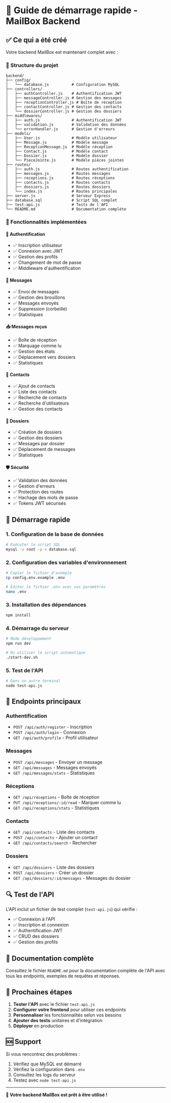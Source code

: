 # 🚀 Guide de démarrage rapide - MailBox Backend

## ✅ Ce qui a été créé

Votre backend MailBox est maintenant complet avec :

### 📁 Structure du projet
```
backend/
├── config/
│   └── database.js          # Configuration MySQL
├── controllers/
│   ├── authController.js    # Authentification JWT
│   ├── messageController.js # Gestion des messages
│   ├── receptionController.js # Boîte de réception
│   ├── contactController.js # Gestion des contacts
│   └── dossierController.js # Gestion des dossiers
├── middlewares/
│   ├── auth.js              # Authentification JWT
│   ├── validation.js        # Validation des données
│   └── errorHandler.js      # Gestion d'erreurs
├── models/
│   ├── User.js              # Modèle utilisateur
│   ├── Message.js           # Modèle message
│   ├── ReceptionMessage.js  # Modèle réception
│   ├── Contact.js           # Modèle contact
│   ├── Dossier.js           # Modèle dossier
│   └── PieceJointe.js       # Modèle pièces jointes
├── routes/
│   ├── auth.js              # Routes authentification
│   ├── messages.js          # Routes messages
│   ├── receptions.js        # Routes réceptions
│   ├── contacts.js          # Routes contacts
│   ├── dossiers.js          # Routes dossiers
│   └── index.js             # Routes principales
├── server.js                # Serveur Express
├── database.sql             # Script SQL complet
├── test-api.js              # Tests de l'API
└── README.md                # Documentation complète
```

### 🔧 Fonctionnalités implémentées

#### 🔐 Authentification
- ✅ Inscription utilisateur
- ✅ Connexion avec JWT
- ✅ Gestion des profils
- ✅ Changement de mot de passe
- ✅ Middleware d'authentification

#### 📧 Messages
- ✅ Envoi de messages
- ✅ Gestion des brouillons
- ✅ Messages envoyés
- ✅ Suppression (corbeille)
- ✅ Statistiques

#### 📥 Messages reçus
- ✅ Boîte de réception
- ✅ Marquage comme lu
- ✅ Gestion des états
- ✅ Déplacement vers dossiers
- ✅ Statistiques

#### 👥 Contacts
- ✅ Ajout de contacts
- ✅ Liste des contacts
- ✅ Recherche de contacts
- ✅ Recherche d'utilisateurs
- ✅ Gestion des contacts

#### 📁 Dossiers
- ✅ Création de dossiers
- ✅ Gestion des dossiers
- ✅ Messages par dossier
- ✅ Déplacement de messages
- ✅ Statistiques

#### 🛡️ Sécurité
- ✅ Validation des données
- ✅ Gestion d'erreurs
- ✅ Protection des routes
- ✅ Hachage des mots de passe
- ✅ Tokens JWT sécurisés

## 🚀 Démarrage rapide

### 1. Configuration de la base de données
```bash
# Exécuter le script SQL
mysql -u root -p < database.sql
```

### 2. Configuration des variables d'environnement
```bash
# Copier le fichier d'exemple
cp config.env.example .env

# Éditer le fichier .env avec vos paramètres
nano .env
```

### 3. Installation des dépendances
```bash
npm install
```

### 4. Démarrage du serveur
```bash
# Mode développement
npm run dev

# Ou utiliser le script automatique
./start-dev.sh
```

### 5. Test de l'API
```bash
# Dans un autre terminal
node test-api.js
```

## 📡 Endpoints principaux

### Authentification
- `POST /api/auth/register` - Inscription
- `POST /api/auth/login` - Connexion
- `GET /api/auth/profile` - Profil utilisateur

### Messages
- `POST /api/messages` - Envoyer un message
- `GET /api/messages` - Messages envoyés
- `GET /api/messages/stats` - Statistiques

### Réceptions
- `GET /api/receptions` - Boîte de réception
- `PUT /api/receptions/:id/read` - Marquer comme lu
- `GET /api/receptions/stats` - Statistiques

### Contacts
- `GET /api/contacts` - Liste des contacts
- `POST /api/contacts` - Ajouter un contact
- `GET /api/contacts/search` - Rechercher

### Dossiers
- `GET /api/dossiers` - Liste des dossiers
- `POST /api/dossiers` - Créer un dossier
- `GET /api/dossiers/:id/messages` - Messages du dossier

## 🔍 Test de l'API

L'API inclut un fichier de test complet (`test-api.js`) qui vérifie :
- ✅ Connexion à l'API
- ✅ Inscription et connexion
- ✅ Authentification JWT
- ✅ CRUD des dossiers
- ✅ Gestion des profils

## 📖 Documentation complète

Consultez le fichier `README.md` pour la documentation complète de l'API avec tous les endpoints, exemples de requêtes et réponses.

## 🎯 Prochaines étapes

1. **Tester l'API** avec le fichier `test-api.js`
2. **Configurer votre frontend** pour utiliser ces endpoints
3. **Personnaliser** les fonctionnalités selon vos besoins
4. **Ajouter des tests** unitaires et d'intégration
5. **Déployer** en production

## 🆘 Support

Si vous rencontrez des problèmes :
1. Vérifiez que MySQL est démarré
2. Vérifiez la configuration dans `.env`
3. Consultez les logs du serveur
4. Testez avec `node test-api.js`

---

**🎉 Votre backend MailBox est prêt à être utilisé !** 